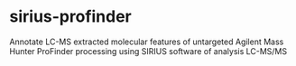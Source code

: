 # sirius-profinder
  Annotate LC-MS extracted molecular features of untargeted Agilent Mass Hunter ProFinder processing using SIRIUS software of analysis LC-MS/MS 
